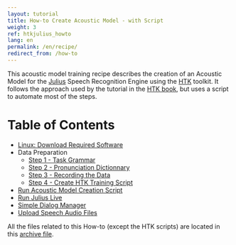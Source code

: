 ```yaml
---
layout: tutorial
title: How-to Create Acoustic Model - with Script
weight: 3
ref: htkjulius_howto
lang: en
permalink: /en/recipe/
redirect_from: /how-to
---
```

This acoustic model training recipe describes the creation of an Acoustic Model for the [Julius](http://julius.sourceforge.jp/en_index.php?q=en/index.html) Speech Recognition Engine using the [HTK](http://htk.eng.cam.ac.uk) toolkit.  It follows the approach used by the tutorial in the [HTK book](http://htk.eng.cam.ac.uk/docs/docs.shtml), but uses a script to automate most of the steps.


# Table of Contents 

* [Linux: Download Required Software](/how-to/download)
* Data Preparation
  * [Step 1 - Task Grammar](/how-to/data-prep/step-1)
  * [Step 2 - Pronunciation Dictionnary](/how-to/data-prep/step-2)
  * [Step 3 - Recording the Data](/how-to/data-prep/step-3)
  * [Step 4 - Create HTK Training Script](/how-to/data-prep/step-4)
* [Run Acoustic Model Creation Script](/how-to/script)
* [Run Julius Live](/how-to/run-julius)
* [Simple Dialog Manager](/how-to/simple-dialog-manager)
* [Upload Speech Audio Files](/how-to/upload)


All the files related to this How-to (except the HTK scripts) are located in this [archive file](https://github.com/VoxForge/develop/archive/master.zip).

